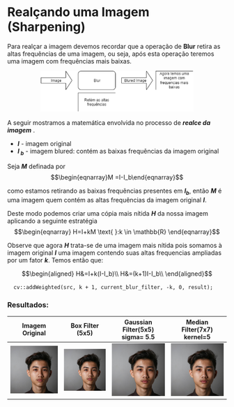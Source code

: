 # Realçando uma Imagem (Sharpening)

Para realçar a imagem devemos recordar que a operação de **Blur** retira as altas frequências de uma imagem, ou seja, após esta operação teremos uma imagem com frequências mais baixas.
<p align="center">
<img src='images/blur_diagram.png' width='350'>
</p>

A seguir mostramos a matemática envolvida no processo de **_realce da imagem_** .
* **_I_** - imagem original
* **_I<sub> b</sub>_** - imagem blured: contém as baixas frequências da imagem original

Seja **_M_** definada por $$\begin{eqnarray}M =I-I_b\end{eqnarray}$$ 

como estamos retirando as baixas frequências presentes em **_I<sub>b</sub>_**, então **_M_** é uma imagem quem contém as altas frequências da imagem original **_I_**.

  Deste modo podemos criar uma cópia mais nítida **_H_** da nossa imagem aplicando a seguinte estratégia   
$$\begin{eqnarray} H=I+kM \text{ }:k \in \mathbb{R} \end{eqnarray}$$

Observe que agora **_H_** trata-se de uma imagem mais nítida pois somamos à imagem original **_I_** uma imagem contendo suas altas frequencias ampliadas por um fator **_k_**. Temos então que:

$$\begin{aligned} 
  H&=I+k(I-I_b)\\ 
  H&=(k+1)I-I_b\\
  \end{aligned}$$
 
```
  cv::addWeighted(src, k + 1, current_blur_filter, -k, 0, result);
```
### Resultados:


Imagem Original          |  Box Filter (5x5)  | Gaussian Filter(5x5) sigma= 5.5 | Median Filter(7x7) kernel=5
:-------------------------:|:-------------------------:|:-------------------------:|:-------------------------:
<img src='images/original.png' width='250'>   |  <img src='images/box_sharpen.png' width='250'> | <img src='images/gauss_sharpen.png' width='250'> |<img src='images/median_sharpen.png' width='250'>


